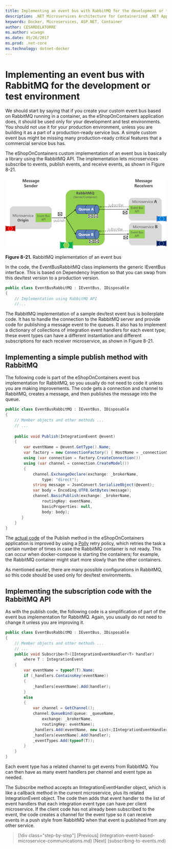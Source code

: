 ```yaml
---
title: Implementing an event bus with RabbitMQ for the development or test environment | Microsoft Docs 
description: .NET Microservices Architecture for Containerized .NET Applications | Implementing an event bus with RabbitMQ for the development or test environment
keywords: Docker, Microservices, ASP.NET, Container
author: CESARDELATORRE
ms.author: wiwagn
ms.date: 05/26/2017
ms.prod: .net-core
ms.technology: dotnet-docker
---
```

# Implementing an event bus with RabbitMQ for the development or test environment

We should start by saying that if you create your custom event bus based on RabbitMQ running in a container, as the eShopOnContainers application does, it should be used only for your development and test environments. You should not use it for your production environment, unless you are building it as a part of a production-ready service bus. A simple custom event bus might be missing many production-ready critical features that a commercial service bus has.

The eShopOnContainers custom implementation of an event bus is basically a library using the RabbitMQ API. The implementation lets microservices subscribe to events, publish events, and receive events, as shown in Figure 8-21.

![](./media/image22.png)

**Figure 8-21.** RabbitMQ implementation of an event bus

In the code, the EventBusRabbitMQ class implements the generic IEventBus interface. This is based on Dependency Injection so that you can swap from this dev/test version to a production version.

```csharp
public class EventBusRabbitMQ : IEventBus, IDisposable
{
    // Implementation using RabbitMQ API
    //...
```

The RabbitMQ implementation of a sample dev/test event bus is boilerplate code. It has to handle the connection to the RabbitMQ server and provide code for publishing a message event to the queues. It also has to implement a dictionary of collections of integration event handlers for each event type; these event types can have a different instantiation and different subscriptions for each receiver microservice, as shown in Figure 8-21.

## Implementing a simple publish method with RabbitMQ

The following code is part of the eShopOnContainers event bus implementation for RabbitMQ, so you usually do not need to code it unless you are making improvements. The code gets a connection and channel to RabbitMQ, creates a message, and then publishes the message into the queue.

```csharp
public class EventBusRabbitMQ : IEventBus, IDisposable
{
    // Member objects and other methods ...
    // ...

    public void Publish(IntegrationEvent @event)
    {
        var eventName = @event.GetType().Name;
        var factory = new ConnectionFactory() { HostName = _connectionString };
        using (var connection = factory.CreateConnection())
        using (var channel = connection.CreateModel())
        {
            channel.ExchangeDeclare(exchange: _brokerName,
                type: "direct");
            string message = JsonConvert.SerializeObject(@event);
            var body = Encoding.UTF8.GetBytes(message);
            channel.BasicPublish(exchange: _brokerName,
                routingKey: eventName,
                basicProperties: null,
                body: body);
       }
    }
}
```

The [actual code](https://github.com/dotnet-architecture/eShopOnContainers/blob/master/src/BuildingBlocks/EventBus/EventBusRabbitMQ/EventBusRabbitMQ.cs) of the Publish method in the eShopOnContainers application is improved by using a [Polly](https://github.com/App-vNext/Polly) retry policy, which retries the task a certain number of times in case the RabbitMQ container is not ready. This can occur when docker-compose is starting the containers; for example, the RabbitMQ container might start more slowly than the other containers.

As mentioned earlier, there are many possible configurations in RabbitMQ, so this code should be used only for dev/test environments.

## Implementing the subscription code with the RabbitMQ API

As with the publish code, the following code is a simplification of part of the event bus implementation for RabbitMQ. Again, you usually do not need to change it unless you are improving it.

```csharp
public class EventBusRabbitMQ : IEventBus, IDisposable
{
    // Member objects and other methods ...
    // ...
    public void Subscribe<T>(IIntegrationEventHandler<T> handler)
        where T : IntegrationEvent
    {
        var eventName = typeof(T).Name;
        if (_handlers.ContainsKey(eventName))
        {
            _handlers[eventName].Add(handler);
        }
        else
        {
            var channel = GetChannel();
            channel.QueueBind(queue: _queueName,
                exchange: _brokerName,
                routingKey: eventName);
            _handlers.Add(eventName, new List<;IIntegrationEventHandler>());
            _handlers[eventName].Add(handler);
            _eventTypes.Add(typeof(T));
        }
    }
}
```

Each event type has a related channel to get events from RabbitMQ. You can then have as many event handlers per channel and event type as needed.

The Subscribe method accepts an IIntegrationEventHandler object, which is like a callback method in the current microservice, plus its related IntegrationEvent object. The code then adds that event handler to the list of event handlers that each integration event type can have per client microservice. If the client code has not already been subscribed to the event, the code creates a channel for the event type so it can receive events in a push style from RabbitMQ when that event is published from any other service.


>[!div class="step-by-step"]
[Previous] (integration-event-based-microservice-communications.md)
[Next] (subscribing-to-events.md)
